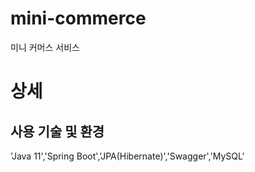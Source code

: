 # mini-commerce
미니 커머스 서비스

# 상세
## 사용 기술 및 환경
'Java 11','Spring Boot','JPA(Hibernate)','Swagger','MySQL'
